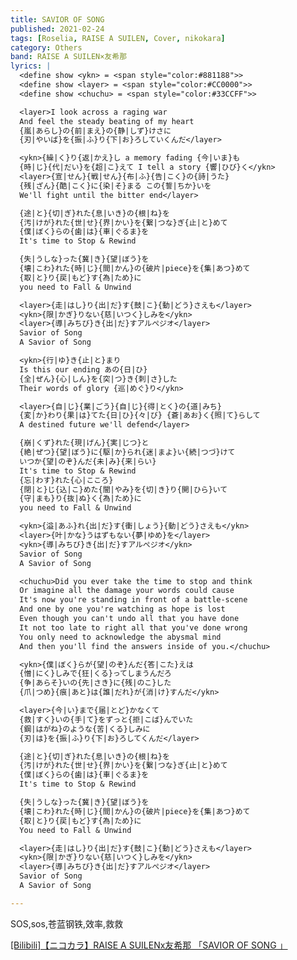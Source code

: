 ```yaml
---
title: SAVIOR OF SONG
published: 2021-02-24
tags: [Roselia, RAISE A SUILEN, Cover, nikokara]
category: Others
band: RAISE A SUILEN×友希那
lyrics: |
  <define show <ykn> = <span style="color:#881188">>
  <define show <layer> = <span style="color:#CC0000">>
  <define show <chuchu> = <span style="color:#33CCFF">>

  <layer>I look across a raging war
  And feel the steady beating of my heart
  {嵐|あらし}の{前|まえ}の{静|しず}けさに
  {刃|やいば}を{振|ふ}り{下|お}ろしていくんだ</layer>

  <ykn>{繰|く}り{返|かえ}し a memory fading {今|いま}も
  {時|じ}{代|だい}を{超|こ}えて I tell a story {響|ひび}く</ykn>
  <layer>{宣|せん}{戦|せん}{布|ふ}{告|こく}の{詩|うた}
  {残|ざん}{酷|こく}に{染|そ}まる この{誓|ちか}いを
  We'll fight until the bitter end</layer>

  {途|と}{切|ぎ}れた{息|いき}の{根|ね}を
  {汚|けが}れた{世|せ}{界|かい}を{繋|つな}ぎ{止|と}めて
  {僕|ぼく}らの{歯|は}{車|ぐるま}を
  It's time to Stop & Rewind

  {失|うしな}った{冀|き}{望|ぼう}を
  {壊|こわ}れた{時|じ}{間|かん}の{破片|piece}を{集|あつ}めて
  {取|と}り{戻|もど}す{為|ため}に
  you need to Fall & Unwind

  <layer>{走|はし}り{出|だ}す{鼓|こ}{動|どう}さえも</layer>
  <ykn>{限|かぎ}りない{慈|いつく}しみを</ykn>
  <layer>{導|みちび}き{出|だ}すアルぺジオ</layer>
  Savior of Song
  A Savior of Song

  <ykn>{行|ゆ}き{止|と}まり
  Is this our ending あの{日|ひ}
  {全|ぜん}{心|しん}を{突|つ}き{刺|さ}した
  Their words of glory {巡|めぐ}り</ykn>

  <layer>{自|じ}{業|ごう}{自|じ}{得|とく}の{道|みち}
  {変|か}わり{果|は}てた{日|ひ}{々|び} {蒼|あお}く{照|て}らして
  A destined future we'll defend</layer>

  {崩|くず}れた{現|げん}{実|じつ}と
  {絶|ぜつ}{望|ぼう}に{駆|か}られ{迷|まよ}い{続|つづ}けて
  いつか{望|のぞ}んだ{未|み}{来|らい}
  It's time to Stop & Rewind
  {忘|わす}れた{心|こころ}
  {閉|と}じ{込|こ}めた{闇|やみ}を{切|き}り{開|ひら}いて
  {守|まも}り{抜|ぬ}く{為|ため}に
  you need to Fall & Unwind

  <ykn>{溢|あふ}れ{出|だ}す{衝|しょう}{動|どう}さえも</ykn>
  <layer>{叶|かな}うはずもない{夢|ゆめ}を</layer>
  <ykn>{導|みちび}き{出|だ}すアルぺジオ</ykn>
  Savior of Song
  A Savior of Song

  <chuchu>Did you ever take the time to stop and think
  Or imagine all the damage your words could cause
  It's now you're standing in front of a battle-scene
  And one by one you're watching as hope is lost
  Even though you can't undo all that you have done
  It not too late to right all that you've done wrong
  You only need to acknowledge the abysmal mind
  And then you'll find the answers inside of you.</chuchu>

  <ykn>{僕|ぼく}らが{望|のぞ}んだ{答|こた}えは
  {憎|にく}しみで{狂|くる}ってしまうんだろ
  {争|あらそ}いの{先|さき}に{残|のこ}した
  {爪|つめ}{痕|あと}は{誰|だれ}が{消|け}すんだ</ykn>

  <layer>{今|い}まで{届|とど}かなくて
  {救|すく}いの{手|て}をずっと{拒|こば}んでいた
  {鋼|はがね}のような{苦|くる}しみに
  {刃|は}を{振|ふ}り{下|お}ろしてくんだ</layer>

  {途|と}{切|ぎ}れた{息|いき}の{根|ね}を
  {汚|けが}れた{世|せ}{界|かい}を{繋|つな}ぎ{止|と}めて
  {僕|ぼく}らの{歯|は}{車|ぐるま}を
  It's time to Stop & Rewind

  {失|うしな}った{冀|き}{望|ぼう}を
  {壊|こわ}れた{時|じ}{間|かん}の{破片|piece}を{集|あつ}めて
  {取|と}り{戻|もど}す{為|ため}に
  You need to Fall & Unwind

  <layer>{走|はし}り{出|だ}す{鼓|こ}{動|どう}さえも</layer>
  <ykn>{限|かぎ}りない{慈|いつく}しみを</ykn>
  <layer>{導|みちび}き{出|だ}すアルぺジオ</layer>
  Savior of Song
  A Savior of Song

---
```

SOS,sos,苍蓝钢铁,效率,救救
<summary>
    <a href="https://www.bilibili.com/video/BV1Ah9HY6E3Y/">
        [Bilibili]【ニコカラ】RAISE A SUILENx友希那 「SAVIOR OF SONG 」
    </a>
</summary>